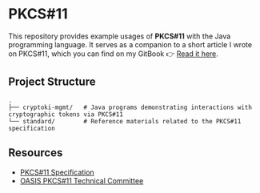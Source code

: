 # PKCS#11

This repository provides example usages of **PKCS#11** with the Java programming language.
It serves as a companion to a short article I wrote on PKCS#11, which you can find on my GitBook 👉 [Read it here](https://kmanu225.gitbook.io/cs/cybersecurity/secrets-management/pki-pkcs11).

## Project Structure

```
.
├── cryptoki-mgmt/   # Java programs demonstrating interactions with cryptographic tokens via PKCS#11
└── standard/        # Reference materials related to the PKCS#11 specification
```

## Resources

* [PKCS#11 Specification](https://www.cryptsoft.com/pkcs11doc/)
* [OASIS PKCS#11 Technical Committee](https://groups.oasis-open.org/communities/tc-community-home-new?CommunityKey=000035465)


